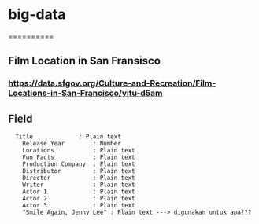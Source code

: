 # big-data
==========

## Film Location in San Fransisco
### https://data.sfgov.org/Culture-and-Recreation/Film-Locations-in-San-Francisco/yitu-d5am

## Field
```
  Title				: Plain text
	Release Year		: Number
	Locations			: Plain text
	Fun Facts			: Plain text
	Production Company	: Plain text
	Distributor			: Plain text
	Director			: Plain text
	Writer				: Plain text
	Actor 1				: Plain text
	Actor 2				: Plain text
	Actor 3				: Plain text
	"Smile Again, Jenny Lee" : Plain text ---> digunakan untuk apa???
```
